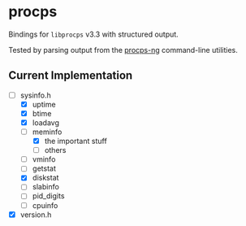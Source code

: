 # procps

Bindings for `libprocps` v3.3 with structured output.

Tested by parsing output from the [procps-ng](https://gitlab.com/procps-ng/procps/-/tree/v3.3.17) command-line utilities.

## Current Implementation
- [ ] sysinfo.h
  - [x] uptime
  - [x] btime
  - [x] loadavg 
  - [ ] meminfo
    - [x] the important stuff
    - [ ] others
  - [ ] vminfo
  - [ ] getstat
  - [x] diskstat
  - [ ] slabinfo
  - [ ] pid_digits
  - [ ] cpuinfo
- [x] version.h
